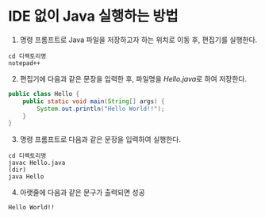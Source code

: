 # IDE 없이 Java 실행하는 방법

1. 명령 프롬프트로 Java 파일을 저장하고자 하는 위치로 이동 후, 편집기를 실행한다.

```
cd 디렉토리명
notepad++
```

2. 편집기에 다음과 같은 문장을 입력한 후, 파일명을 *Hello.java*로 하여 저장한다.
```java
public class Hello {
	public static void main(String[] args) {
		System.out.println("Hello World!!");
	}
}
```

3. 명령 프롬프트로 다음과 같은 문장을 입력하여 실행한다.
```
cd 디렉토리명
javac Hello.java
(dir)
java Hello
```

4. 아랫줄에 다음과 같은 문구가 출력되면 성공
```
Hello World!!
```
